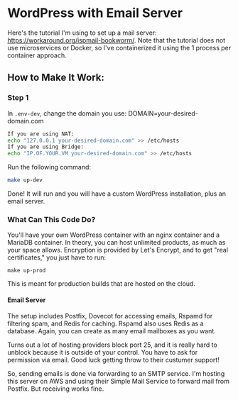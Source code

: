 # WordPress with Email Server

Here's the tutorial I'm using to set up a mail server: https://workaround.org/ispmail-bookworm/. Note that the tutorial does not use microservices or Docker, so I've containerized it using the 1 process per container approach.

## How to Make It Work:

### Step 1
In `.env-dev`, change the domain you use:
DOMAIN=your-desired-domain.com

```bash
If you are using NAT:
echo "127.0.0.1 your-desired-domain.com" >> /etc/hosts
If you are using Bridge:
echo "IP.OF.YOUR.VM your-desired-domain.com" >> /etc/hosts
```

Run the following command:
```bash
make up-dev
```

Done! It will run and you will have a custom WordPress installation, plus an email server.

### What Can This Code Do?

You'll have your own WordPress container with an nginx container and a MariaDB container. In theory, you can host unlimited products, as much as your space allows. Encryption is provided by Let's Encrypt, and to get "real certificates," you just have to run:
```
make up-prod
```
This is meant for production builds that are hosted on the cloud.

#### Email Server
The setup includes Postfix, Dovecot for accessing emails, Rspamd for filtering spam, and Redis for caching. Rspamd also uses Redis as a database. Again, you can create as many email mailboxes as you want.

Turns out a lot of hosting providers block port 25, and it is really hard to unblock because it is outside of your control. You have to ask for permission via email. Good luck getting throw to their custumer support!

So, sending emails is done via forwarding to an SMTP service. I'm hosting this server on AWS and using their Simple Mail Service to forward mail from Postfix. But receiving works fine.

